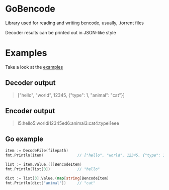 # GoBencode
Library used for reading and writing bencode, usually, .torrent files

Decoder results can be printed out in JSON-like style

# Examples
Take a look at the [examples](https://github.com/MrPythoneer/GoBencode/blob/main/example/main.go)

## Decoder output
>["hello", "world", 12345, {"type": 1, "animal": "cat"}]

## Encoder output
>l5:hello5:worldi12345ed6:animal3:cat4:typei1eee

## Go example
```go
item := DecodeFile(filepath)
fmt.Println(item)               // ["hello", "world", 12345, {"type": 1, "animal": "cat"}]

list := item.Value.([]BencodeItem)
fmt.Println(list[0])            // "hello"

dict := list[3].Value.(map[string]BencodeItem)
fmt.Println(dict["animal"])     // "cat"
```
